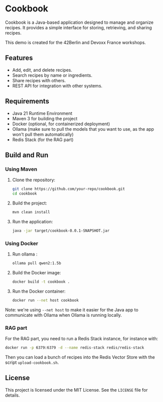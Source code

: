 # Cookbook

Cookbook is a Java-based application designed to manage and organize recipes. It provides a simple interface for storing, retrieving, and sharing recipes.

This demo is created for the 42Berlin and Devoxx France workshops.

## Features

- Add, edit, and delete recipes.
- Search recipes by name or ingredients.
- Share recipes with others.
- REST API for integration with other systems.

## Requirements

- Java 21 Runtime Environment
- Maven 3 for building the project
- Docker (optional, for containerized deployment)
- Ollama (make sure to pull the models that you want to use, as the app won't pull them automatically)
- Redis Stack (for the RAG part)

## Build and Run

### Using Maven

1. Clone the repository:
   ```bash
   git clone https://github.com/your-repo/cookbook.git
   cd cookbook
   ```
2. Build the project:
   ```bash
   mvn clean install
   ```
3. Run the application:
   ```bash
   java -jar target/cookbook-0.0.1-SNAPSHOT.jar
   ```

### Using Docker

1. Run ollama :
   ```bash
   ollama pull qwen2:1.5b
   ```

2. Build the Docker image:
   ```bash
   docker build -t cookbook .
   ```
3. Run the Docker container:
   ```bash
   docker run --net host cookbook
   ```


Note: we're using `--net host` to make it easier for the Java
app to communicate with Ollama when Ollama is running locally.

### RAG part

For the RAG part, you need to run a Redis Stack instance, for instance with:
```bash
docker run -p 6379:6379 -d --name redis-stack redis/redis-stack
```

Then you can load a bunch of recipes into the Redis Vector Store with the script `upload-cookbook.sh`.

## License

This project is licensed under the MIT License. See the `LICENSE` file for details.
